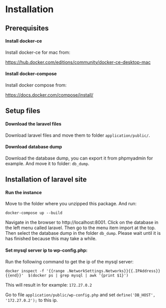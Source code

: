 # Installation

## Prerequisites

#### Install docker-ce

Install docker-ce for mac from:

https://hub.docker.com/editions/community/docker-ce-desktop-mac

#### Install docker-compose

Install docker compose from:

https://docs.docker.com/compose/install/

## Setup files

#### Download the laravel files

Download laravel files and move them to folder `application/public/`.

#### Download database dump

Download the database dump, you can export it from phpmyadmin for example. And move it to folder: `db_dump`.



## Installation of laravel site

#### Run the instance

Move to the folder where you unzipped this package. And run:

```
docker-compose up --build
```

Navigate in the browser to http://localhost:8001. Click on the database in the left menu called laravel. Then go to the menu item import at the top. Then select the database dump in the folder `db_dump`. Please wait until it is has finished because this may take a while.

#### Set mysql server ip to wp-config.php:

Run the following command to get the ip of the mysql server:

```
docker inspect -f '{{range .NetworkSettings.Networks}}{{.IPAddress}}{{end}}'  $(docker ps | grep mysql | awk '{print $1}')
```

This will result in for example: `172.27.0.2`

Go to file `application/public/wp-config.php` and set `define('DB_HOST', '172.27.0.2');` to this ip.

